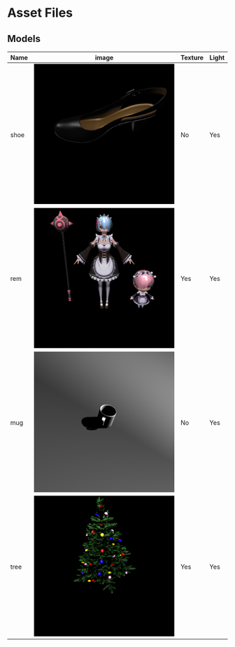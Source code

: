 # Asset Files

## Models

| Name | image                        | Texture | Light |
| ---- | ---------------------------- | ------- | ----- |
| shoe | ![](../images/shoe_text.png) | No      | Yes   |
| rem  | ![](../images/rem.png)       | Yes     | Yes   |
| mug  | ![](../images/mug.png)       | No      | Yes   |
| tree | ![](../images/tree.png)      | Yes     | Yes   |
